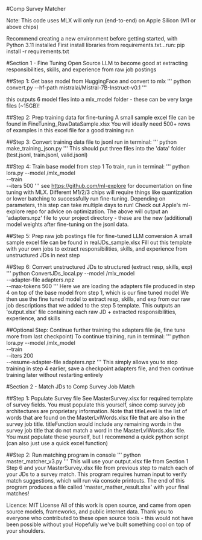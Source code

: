 #Comp Survey Matcher

Note: This code uses MLX will only run (end-to-end) on Apple Silicon (M1 or above chips)

Recommend creating a new environment before getting started, with Python 3.11 installed
First install libraries from requirements.txt...run:
pip install -r requirements.txt

#Section 1 - Fine Tuning Open Source LLM to become good at extracting responsibilities, skills, and experience from raw job postings

##Step 1: 
Get base model from HuggingFace and convert to mlx
'''
python convert.py --hf-path mistralai/Mistral-7B-Instruct-v0.1
'''

this outputs 6 model files into a mlx_model folder - these can be very large files (~15GB)!

##Step 2: Prep training data for fine-tuning
A small sample excel file can be found in FineTuning_RawDataSample.xlsx
You will ideally need 500+ rows of examples in this excel file for a good training run

##Step 3: Convert training data file to jsonl
run in terminal:
'''
python make_training_json.py
'''
This should put three files into the 'data' folder (test.jsonl, train.jsonl, valid.jsonl)

##Step 4: Train base model from step 1
To train, run in terminal:
'''
python lora.py --model /mlx_model \
               --train \
               --iters 500
'''
see https://github.com/ml-explore for documentation on fine tuning with MLX.  Different M1/2/3 chips will require things like quantization or lower batching to successfully run fine-tuning.
Depending on parameters, this step can take multiple days to run! Check out Apple's ml-explore repo for advice on optimization.
The above will output an 'adapters.npz' file to your project directory - these are the new (additional) model weights after fine-tuning on the jsonl data.

##Step 5: Prep raw job postings file for fine-tuned LLM conversion
A small sample excel file can be found in realJDs_sample.xlsx
Fill out this template with your own jobs to extract responsibilities, skills, and experience from unstructured JDs in next step

##Step 6: Convert unstructured JDs to structured (extract resp, skills, exp)
'''
python ConvertJDs_local.py --model /mlx_model \
               --adapter-file adapters.npz \
               --max-tokens 500
'''
Here we are loading the adapters file produced in step 4 on top of the base model from step 1, which is our fine tuned model
We then use the fine tuned model to extract resp, skills, and exp from our raw job descriptions that we added to the step 5 template.
This outputs an 'output.xlsx' file containing each raw JD + extracted responsibilities, experience, and skills

##Optional Step: Continue further training the adapters file (ie, fine tune more from last checkpoint)
To continue training, run in terminal:
'''
python lora.py --model /mlx_model \
               --train \
               --iters 200 \
               --resume-adapter-file adapters.npz
'''
This simply allows you to stop training in step 4 earlier, save a checkpoint adapters file, and then continue training later without restarting entirely


#Section 2 - Match JDs to Comp Survey Job Match

##Step 1: Populate Survey file
See MasterSurvey.xlsx for required template of survey fields.  You must populate this yourself, since comp survey job architectures are proprietary information.
Note that titleLevel is the list of words that are found on the MasterLvlWords.xlsx file that are also in the survey job title.
titleFunction would include any remaining words in the survey job title that do not match a word in the MasterLvlWords.xlsx file.
You must populate these yourself, but I recommend a quick python script (can also just use a quick excel function)

##Step 2: Run matching program in console
'''
python master_matcher_v3.py
'''
This will use your output.xlsx file from Section 1 Step 6 and your MasterSurvey.xlsx file from previous step to match each of your JDs to a survey match.
This program requires human input to verify match suggestions, which will run via console printouts.
The end of this program produces a file called 'master_mather_result.xlsx' with your final matches!

Licence: MIT License
All of this work is open source, and came from open source models, frameworks, and public internet data.
Thank you to everyone who contributed to these open source tools - this would not have been possible without you!  Hopefully we've built something cool on top of your shoulders.
